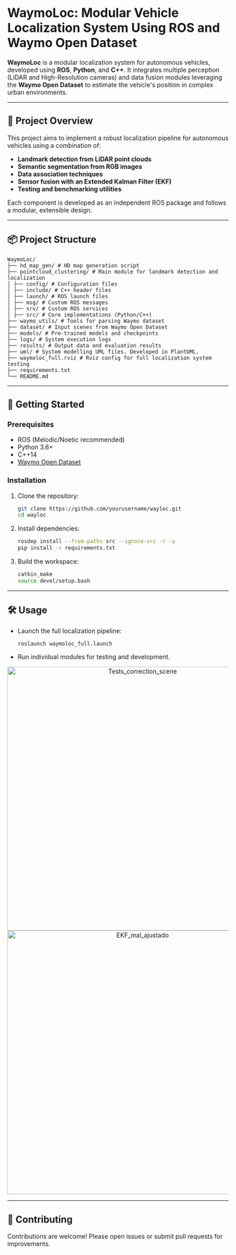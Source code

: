 # WaymoLoc: Modular Vehicle Localization System Using ROS and Waymo Open Dataset

**WaymoLoc** is a modular localization system for autonomous vehicles, developed using **ROS**, **Python**, and **C++**. It integrates multiple perception (LiDAR and High-Resolution cameras) and data fusion modules leveraging the **Waymo Open Dataset** to estimate the vehicle's position in complex urban environments.

---

## 🚗 Project Overview

This project aims to implement a robust localization pipeline for autonomous vehicles using a combination of:

- **Landmark detection from LiDAR point clouds**
- **Semantic segmentation from RGB images**
- **Data association techniques**
- **Sensor fusion with an Extended Kalman Filter (EKF)**
- **Testing and benchmarking utilities**

Each component is developed as an independent ROS package and follows a modular, extensible design.

---

## 📦 Project Structure

```
WaymoLoc/
├── hd_map_gen/ # HD map generation script
├── pointcloud_clustering/ # Main module for landmark detection and localization
│ ├── config/ # Configuration files
│ ├── include/ # C++ header files
│ ├── launch/ # ROS launch files
│ ├── msg/ # Custom ROS messages
│ ├── srv/ # Custom ROS services
│ ├── src/ # Core implementations (Python/C++)
├── waymo_utils/ # Tools for parsing Waymo dataset
├── dataset/ # Input scenes from Waymo Open Dataset
├── models/ # Pre-trained models and checkpoints
├── logs/ # System execution logs
├── results/ # Output data and evaluation results
├── uml/ # System modelling UML files. Developed in PlantUML.
├── waymoloc_full.rviz # Rviz config for full localization system testing
├── requirements.txt
└── README.md
```

---

## 🚀 Getting Started

### Prerequisites

- ROS (Melodic/Noetic recommended)
- Python 3.6+
- C++14
- [Waymo Open Dataset](https://waymo.com/open/)

### Installation

1. Clone the repository:
    ```bash
    git clone https://github.com/yourusername/wayloc.git
    cd wayloc
    ```
2. Install dependencies:
    ```bash
    rosdep install --from-paths src --ignore-src -r -y
    pip install -r requirements.txt
    ```
3. Build the workspace:
    ```bash
    catkin_make
    source devel/setup.bash
    ```

---

## 🛠️ Usage

- Launch the full localization pipeline:
  ```bash
  roslaunch waymoloc_full.launch
  ```
- Run individual modules for testing and development.
<p align="center">
  <img src="https://github.com/user-attachments/assets/55a763a3-1a5c-4e70-9922-40c5e77a0854" alt="Tests_correction_scene" width="600"/>
  <img src="https://github.com/user-attachments/assets/7e2d1c5f-e8ae-4b33-a419-743dad1489a2" alt="EKF_mal_ajustado" width="600"/>
</p>


---

## 🤝 Contributing

Contributions are welcome! Please open issues or submit pull requests for improvements.

